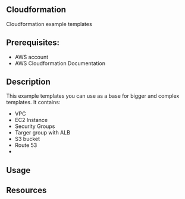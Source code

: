 ## Cloudformation 
Cloudformation example templates

 ## Prerequisites:
   - AWS account
   - AWS Cloudformation Documentation
## Description
 This example templates you can use as a base for bigger and complex templates. It contains:

- VPC
- EC2 Instance
- Security Groups
- Targer group with ALB
- S3 bucket
- Route 53
- 
## Usage

## Resources

